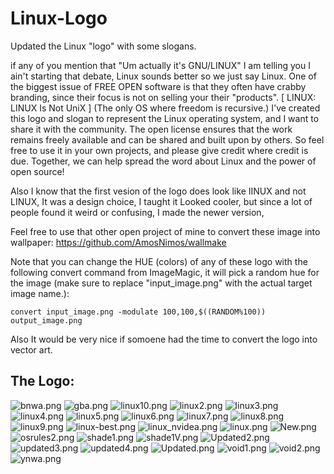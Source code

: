 # Linux-Logo
Updated the Linux "logo" with some slogans.

if any of you mention that "Um actually it's GNU/LINUX" I am telling you I ain't starting that debate, Linux sounds better so we just say Linux.
One of the biggest issue of FREE OPEN software is that they often have crabby branding, since their focus is not on selling your their "products".
[ LINUX: LINUX Is Not UniX ]
(The only OS where freedom is recursive.)
I've created this logo and slogan to represent the Linux operating  system, and I want to share it with the community.  The open license ensures  that the work remains freely available and can be shared and built upon  by others. So feel free to use it in your own projects, and please give credit where credit is due. Together, we can help spread the word about  Linux and the power of open source!

Also I know that the first vesion of the logo does look like IINUX and not LINUX, It was a design choice, I taught it Looked cooler, but since a lot of people found it weird or confusing, I made the newer version,

Feel free to use that other open project of mine to convert these image into wallpaper: https://github.com/AmosNimos/wallmake

Note that you can change the HUE (colors) of any of these logo with the following convert command from ImageMagic, it will pick a random hue for the image (make sure to replace "input_image.png" with the actual target image name.):

~~~
convert input_image.png -modulate 100,100,$((RANDOM%100)) output_image.png
~~~

Also It would be very nice if somoene had the time to convert the logo into vector art.

## The Logo:
![bnwa.png](bnwa.png)
![gba.png](gba.png)
![linux10.png](linux10.png)
![linux2.png](linux2.png)
![linux3.png](linux3.png)
![linux4.png](linux4.png)
![linux5.png](linux5.png)
![linux6.png](linux6.png)
![linux7.png](linux7.png)
![linux8.png](linux8.png)
![linux9.png](linux9.png)
![linux-best.png](linux-best.png)
![linux_nvidea.png](linux_nvidea.png)
![linux.png](linux.png)
![New.png](New.png)
![osrules2.png](osrules2.png)
![shade1.png](shade1.png)
![shade1V.png](shade1V.png)
![Updated2.png](Updated2.png)
![updated3.png](updated3.png)
![updated4.png](updated4.png)
![Updated.png](Updated.png)
![void1.png](void1.png)
![void2.png](void2.png)
![ynwa.png](ynwa.png)
